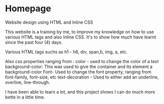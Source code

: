 # Homepage
Website design using HTML and Inline CSS


This website is a training by me, to improve my knowledge on how to use various HTML tags and also Inline CSS. It's to show how much have learnt since the past four (4) days.


Various HTML tags suchs as h1 - h6, div, span,b, img, a, etc. 

Also css properties ranging from :
color -  used to change the color of a text 
background-color: This was used to give the container and its element a background-color
Font-  Used to change the font property, ranging from font-family, font-size, etc
text-decoration - Used to either add an underline, overline, line-through.





I have been able to learn a lot, and this project shows I can do much more bette in a little time.
